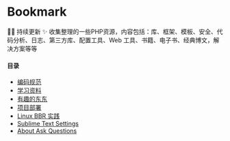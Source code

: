 # Bookmark
:cherries::sparkles: 持续更新 :sparkles: 
收集整理的一些PHP资源，内容包括：库、框架、模板、安全、代码分析、日志、第三方库、配置工具、Web 工具、书籍、电子书、经典博文，解决方案等等

#### 目录
 - [编码规范](https://github.com/emanci/Bookmark/blob/master/Coding-Standards.md)
 - [学习资料](https://github.com/emanci/Bookmark/blob/master/Awesome-Website.md)
 - [有趣的东东](https://github.com/emanci/Bookmark/blob/master/Funny-Things.md)
 - [项目部署](https://github.com/emanci/deploy-practices)
 - [Linux BBR 实践](https://github.com/emanci/Bookmark/blob/master/Practices/Linux-BBR-practice.md)
 - [Sublime Text Settings](https://github.com/emanci/Bookmark/blob/master/Sublime-Settings.md)
 - [About Ask Questions](https://github.com/emanci/Bookmark/blob/master/About-ask-questions.md)
